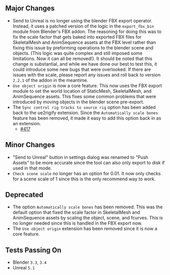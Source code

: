 ## Major Changes
* Send to Unreal is no longer using the blender FBX export operator. Instead, it uses a patched version of the logic in
the `export_fbx_bin` module from Blender's FBX addon. The reasoning for doing this was to fix the scale factor that gets baked into exported FBX files for SkeletalMesh and AnimSequence assets at the FBX level rather than fixing this issue by preforming operations to the blender scene and objects. (This logic was quite complex and still imposed some limitations. Now it can all be removed!). It should be noted that this change is substantial, and while we have done our best to test
this, it could introduce some new bugs that were overlooked. If there are issues with the scale, please report any issues and roll back to version `2.2.1` of the addon in the meantime.
* `Use object origin` is now a core feature. This now uses the FBX export module to set the world location of StaticMesh, SkeletalMesh, and AnimSequence assets. This fixes some common problems that were introduced by moving objects in the blender scene pre-export.
* The `Sync control rig tracks to source rig` option has been added back to the ue2rigify extension. Since the `Automatically scale bones` feature has been removed, it made it easy to add this option back in as an extension.
  * [#417](https://github.com/EpicGames/BlenderTools/issues/417)

## Minor Changes
* "Send to Unreal" button in settings dialog was renamed to "Push Assets" to be more accurate since the tool can also
only export to disk if used in that mode.
* `Check scene scale` no longer has an option for 0.01. It now only checks for a scene scale of 1 since this is the only
recommend way to work.

## Deprecated
* The option `Automatically scale bones` has been removed. This was the default option that fixed the scale factor in
SkeletalMesh and AnimSequence assets by scaling the object, scene, and fcurves. This is no longer needed since this is handled in the FBX export now.
* The `Use object origin` extension has been removed since it is now a core feature.

## Tests Passing On
* Blender `3.3`, `3.4`
* Unreal `5.1`
